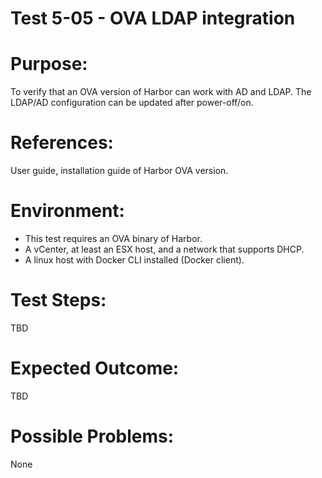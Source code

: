 Test 5-05 - OVA LDAP integration
=======

# Purpose:

To verify that an OVA version of Harbor can work with AD and LDAP. The LDAP/AD configuration can be updated after power-off/on.

# References:
User guide, installation guide of Harbor OVA version.

# Environment:
* This test requires an OVA binary of Harbor.
* A vCenter, at least an ESX host, and a network that supports DHCP.
* A linux host with Docker CLI installed (Docker client).

# Test Steps:

TBD

# Expected Outcome:

TBD

# Possible Problems:
None